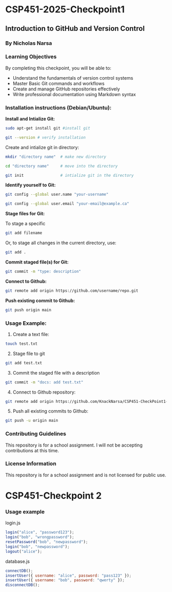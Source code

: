 # CSP451-2025-Checkpoint1
## Introduction to GitHub and Version Control
### By Nicholas Narsa

### Learning Objectives

By completing this checkpoint, you will be able to:

 * Understand the fundamentals of version control systems
 * Master Basic Git commands and workflows
 * Create and manage GitHub repositories effectively
 * Write professional documentation using Markdown syntax

### Installation instructions (Debian/Ubuntu):


**Install and Intialize Git:**
```bash
sudo apt-get install git #install git
```
```bash
git --version # verify installation
```

Create and intialize git in directory:
```bash
mkdir "directory name"  # make new directory

cd "directory name"     # move into the directory

git init                # intialize git in the directory
```

**Identify yourself to Git:**

```bash
git config --global user.name "your-username"

git config --global user.email "your-email@example.ca"
```

**Stage files for Git:**

To stage a specific

```bash
git add filename
```

Or, to stage all changes in the current directory, use:

```bash
git add .
```

**Commit staged file(s) for Git:**

```bash
git commit -m "type: description"
```

**Connect to Github:**

```bash
git remote add origin https://github.com/username/repo.git
```

**Push existing commit to Github:**

```bash
git push origin main
```

### Usage Example:

1. Create a text file:

```bash
touch test.txt
```

2. Stage file to git

```bash
git add test.txt    
```

3. Commit the staged file with a description

```bash
git commit -m "docs: add test.txt"
```

4. Connect to Github repository:

```bash
git remote add origin https://github.com/KnackNarsa/CSP451-CheckPoint1-NicholasNarsa.git
```

5. Push all existing commits to Github:

```bash
git push -u origin main
```

### Contributing Guidelines

This repository is for a school assignment.
I will not be accepting contributions at this time.

### License Information

This repository is for a school assignment and is not licensed for public use.


# CSP451-Checkpoint 2


### Usage example

login.js

```js
login("alice", "password123");
login("bob", "wrongpassword");
resetPassword("bob", "newpassword");
login("bob", "newpassword");
logout("alice");
```

database.js

```js
connectDB();
insertUser({ username: "alice", password: "pass123" });
insertUser({ username: "bob", password: "qwerty" });
disconnectDB();
```
